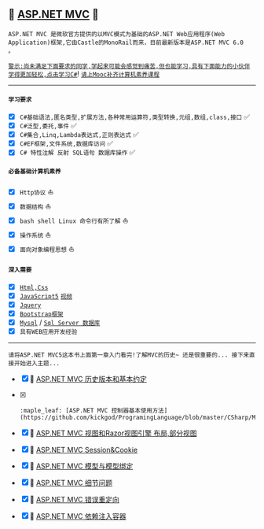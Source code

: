 :checkered_flag: [ASP.NET MVC](https://docs.microsoft.com/zh-cn/aspnet/mvc/index) :blue_heart:
-----
`ASP.NET MVC 是微软官方提供的以MVC模式为基础的ASP.NET Web应用程序(Web Application)框架,它由Castle的MonoRail而来，目前最新版本是ASP.NET MVC 6.0  。`

[`警示:尚未满足下面要求的同学,学起来可能会感觉到痛苦,但也能学习,具有下面能力的小伙伴学得更加轻松,点击学习C#`](https://www.microsoft.com/net)! [`请上Mooc补齐计算机素养课程`](https://www.icourse163.org/)

----
#### `学习要求`
- [X] `C#基础语法,匿名类型,扩展方法,各种常用运算符,类型转换,元组,数组,class,接口` :white_check_mark:
- [X] `C#泛型,委托,事件` :white_check_mark:
- [X] `C#集合,Linq,Lambda表达式,正则表达式` :white_check_mark:
- [x] `C#EF框架,文件系统,数据库访问` :white_check_mark:
- [x] `C# 特性注解 反射 SQL语句 数据库操作` :white_check_mark:
#### `必备基础计算机素养`
- [x] `Http协议` :sailboat:
- [x] `数据结构` :sailboat:
- [x] `bash shell Linux 命令行有所了解` :sailboat:
- [x] `操作系统` :sailboat:
- [x] `面向对象编程思想` :sailboat:
#### `深入需要`
- [x] [`Html,Css`](http://www.runoob.com/)
- [x] [`JavaScript5`](https://s.taobao.com/search?ie=utf8&initiative_id=staobaoz_20180724&stats_click=search_radio_all%3A1&js=1&imgfile=&q=javascript%E9%AB%98%E7%BA%A7%E7%A8%8B%E5%BA%8F%E8%AE%BE%E8%AE%A1&suggest=0_1&_input_charset=utf-8&wq=JavaScriptgao&suggest_query=JavaScriptgao&source=suggest) [`视频`](http://edu.51cto.com/course/10485.html?source=so)
- [x] [`Jquery`](https://www.baidu.com/s?ie=utf-8&f=3&rsv_bp=0&rsv_idx=1&tn=baidu&wd=jquery%E6%95%99%E7%A8%8B&rsv_pq=b9fccc5c0001f525&rsv_t=e481caK0xT922E2bz1b4iZm0H9HB7dmxcaqN3n22Ah5NWH5vNbbJLwcBSnE&rqlang=cn&rsv_enter=1&rsv_sug3=5&rsv_sug1=5&rsv_sug7=100&rsv_sug2=1&prefixsug=Jquer&rsp=1&inputT=2708&rsv_sug4=2708)
- [x] [`Bootstrap框架`](http://www.bootcss.com/)
- [x] [`Mysql`](https://www.mysql.com/) / [`Sql Server 数据库`](https://www.microsoft.com/zh-cn/sql-server/sql-server-2016)
- [x] `具有WEB应用开发经验`

-----
`请将ASP.NET MVC5这本书上面第一章入门看完!了解MVC的历史~ 还是很重要的... 接下来直接开始进入主题...`
 
 - [x] 	:maple_leaf: [ASP.NET MVC 历史版本和基本约定](https://github.com/kickgod/ProgramingLanguage/blob/master/CSharp/MVC/AspNetMvcHistoryCharacteristic.md)
 
  - [x] 	:maple_leaf: [ASP.NET MVC 控制器基本使用方法](https://github.com/kickgod/ProgramingLanguage/blob/master/CSharp/MVC/AspNetMvcController.md)
  
 - [x] 	:maple_leaf: [ASP.NET MVC 视图和Razor视图引擎 布局,部分视图](https://github.com/kickgod/ProgramingLanguage/blob/master/CSharp/MVC/AspNetMvcView.md)  

 - [x] 	:maple_leaf: [ASP.NET MVC Session&Cookie](https://github.com/kickgod/ProgramingLanguage/blob/master/CSharp/MVC/AspNetMvcSessionCookie.md)  

 - [x]  :maple_leaf: [ASP.NET MVC 模型与模型绑定](https://github.com/kickgod/ProgramingLanguage/blob/master/CSharp/MVC/AspNetMvcModel.md)
 
  - [x] :maple_leaf: [ASP.NET MVC 细节问题](https://github.com/kickgod/ProgramingLanguage/blob/master/CSharp/MVC/AspNetMvcDetailQuestion.md)

 - [x] :maple_leaf: [ASP.NET MVC 错误重定向](https://github.com/kickgod/ProgramingLanguage/blob/master/CSharp/MVC/CsharpMVC_ErrorDealWith.md)

 - [x] :maple_leaf: [ASP.NET MVC 依赖注入容器](https://github.com/kickgod/ProgramingLanguage/blob/master/CSharp/MVC/AspNetMvcDependecy.md)
